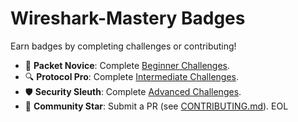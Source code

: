 # Wireshark-Mastery Badges
Earn badges by completing challenges or contributing!

- 🏅 **Packet Novice**: Complete [Beginner Challenges](challenges/beginner/).
- 🔍 **Protocol Pro**: Complete [Intermediate Challenges](challenges/intermediate/).
- 🛡️ **Security Sleuth**: Complete [Advanced Challenges](challenges/advanced/).
- 🤝 **Community Star**: Submit a PR (see [CONTRIBUTING.md](CONTRIBUTING.md)).
EOL
